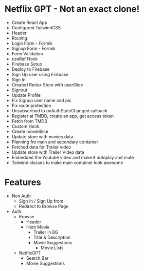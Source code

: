 # Netflix GPT - Not an exact clone!

- Create React App
- Configured TailwindCSS
- Header
- Routing
- Login Form - Formik
- Signup Form - Formik
- Form Validation
- useRef Hook
- Firebase Setup
- Deploy to Firebase
- Sign Up user using Firebase
- Sign In
- Created Redux Store with userSlice
- Signout
- Update Profile
- Fix Signup user name and pic
- Fix route protection
- Unsubscribed to onAuthStateChanged callback
- Register at TMDB, create an app, get access token
- Fetch from TMDB
- Custom Hook
- Create movieSlice
- Update store with movies data
- Planning fro main and secondary container
- Fetched data for Trailer video
- Update store with Trailer Video data
- Embedded the Youtube video and make it autoplay and mute
- Tailwind classes to make main container look awesome

# Features

- Non Auth
  - Sign In / Sign Up from
  - Redirect to Browse Page
- Auth
  - Browse
    - Header
    - Hero Movie
      - Trailer in BG
      - Title & Description
      - Movie Suggestions
        - Movie Lists
  - NetflixGPT
    - Search Bar
    - Movie Suggestions
